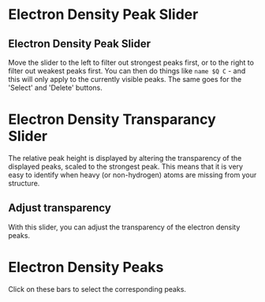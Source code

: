 # Electron Density Peak Slider 

## Electron Density Peak Slider
Move the slider to the left to filter out strongest peaks first, or to the right to filter out weakest peaks first. You can then do things like `name $Q C` - and this will only apply to the currently visible peaks. The same goes for the 'Select' and 'Delete' buttons. 

# Electron Density Transparancy Slider 
The relative peak height is displayed by altering the transparency of the displayed peaks, scaled to the strongest peak. This means that it is very easy to identify when heavy (or non-hydrogen) atoms are missing from your structure. 

## Adjust transparency
With this slider, you can adjust the transparency of the electron density peaks. 

# Electron Density Peaks 
Click on these bars to select the corresponding peaks. 
